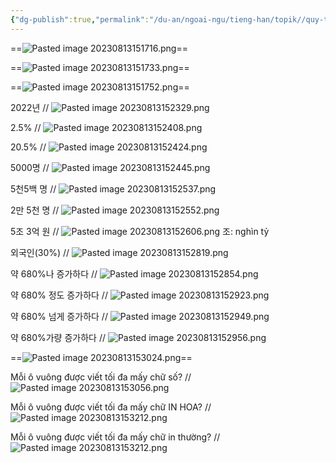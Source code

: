 ```yaml
---
{"dg-publish":true,"permalink":"/du-an/ngoai-ngu/tieng-han/topik//quy-tac-viet/","dgPassFrontmatter":true}
---
```


==![Pasted image 20230813151716.png](/img/user/Z_Attachment/Pasted%20image%2020230813151716.png)==
<!--SR:!2023-08-26,9,250-->

==![Pasted image 20230813151733.png](/img/user/Z_Attachment/Pasted%20image%2020230813151733.png)==
<!--SR:!2023-09-04,13,230-->

==![Pasted image 20230813151752.png](/img/user/Z_Attachment/Pasted%20image%2020230813151752.png)==
<!--SR:!2023-09-05,14,230-->

2022년
//
![Pasted image 20230813152329.png](/img/user/Z_Attachment/Pasted%20image%2020230813152329.png)
<!--SR:!2023-08-26,9,245-->

2.5%
//
![Pasted image 20230813152408.png](/img/user/Z_Attachment/Pasted%20image%2020230813152408.png)
<!--SR:!2023-09-03,12,245-->

20.5%
//
![Pasted image 20230813152424.png](/img/user/Z_Attachment/Pasted%20image%2020230813152424.png)
<!--SR:!2023-08-24,7,245-->

5000명
//
![Pasted image 20230813152445.png](/img/user/Z_Attachment/Pasted%20image%2020230813152445.png)
<!--SR:!2023-08-25,8,246-->

5천5백 명
//
![Pasted image 20230813152537.png](/img/user/Z_Attachment/Pasted%20image%2020230813152537.png)
<!--SR:!2023-08-23,6,226-->

2만 5천 명
//
![Pasted image 20230813152552.png](/img/user/Z_Attachment/Pasted%20image%2020230813152552.png)
<!--SR:!2023-08-24,7,246-->

5조 3억 원
//
![Pasted image 20230813152606.png](/img/user/Z_Attachment/Pasted%20image%2020230813152606.png)
조: nghìn tỷ
<!--SR:!2023-08-25,8,246-->

외국인(30%)
//
![Pasted image 20230813152819.png](/img/user/Z_Attachment/Pasted%20image%2020230813152819.png)
<!--SR:!2023-08-23,6,246-->

약 680%나 증가하다
//
![Pasted image 20230813152854.png](/img/user/Z_Attachment/Pasted%20image%2020230813152854.png)
<!--SR:!2023-09-04,13,245-->

약 680% 정도 증가하다
//
![Pasted image 20230813152923.png](/img/user/Z_Attachment/Pasted%20image%2020230813152923.png)
<!--SR:!2023-08-24,7,245-->

약 680% 넘게 증가하다
//
![Pasted image 20230813152949.png](/img/user/Z_Attachment/Pasted%20image%2020230813152949.png)
<!--SR:!2023-08-25,8,245-->

약 680%가량 증가하다
//
![Pasted image 20230813152956.png](/img/user/Z_Attachment/Pasted%20image%2020230813152956.png)
<!--SR:!2023-09-03,12,245-->

==![Pasted image 20230813153024.png](/img/user/Z_Attachment/Pasted%20image%2020230813153024.png)==
<!--SR:!2023-08-26,9,246-->

Mỗi ô vuông được viết tối đa mấy chữ số?
//
![Pasted image 20230813153056.png](/img/user/Z_Attachment/Pasted%20image%2020230813153056.png)
<!--SR:!2023-09-05,14,245-->

Mỗi ô vuông được viết tối đa mấy chữ IN HOA?
//
![Pasted image 20230813153212.png](/img/user/Z_Attachment/Pasted%20image%2020230813153212.png)
<!--SR:!2023-09-05,14,246-->

Mỗi ô vuông được viết tối đa mấy chữ in thường?
//
![Pasted image 20230813153212.png](/img/user/Z_Attachment/Pasted%20image%2020230813153212.png)
<!--SR:!2023-08-24,7,246-->